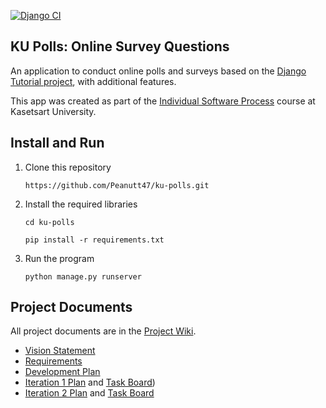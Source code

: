 [![Django CI](https://github.com/Peanutt47/ku-polls/actions/workflows/django.yml/badge.svg)](https://github.com/Peanutt47/ku-polls/actions/workflows/django.yml)
## KU Polls: Online Survey Questions 

An application to conduct online polls and surveys based
on the [Django Tutorial project][django-tutorial], with
additional features.

This app was created as part of the [Individual Software Process](
https://cpske.github.io/ISP) course at Kasetsart University.

## Install and Run

1. Clone this repository
    ```commandline
    https://github.com/Peanutt47/ku-polls.git
    ```
2. Install the required libraries
    ```commandline
    cd ku-polls
    ```
    ```commandline
    pip install -r requirements.txt
    ```
3. Run the program
    ```commandline
    python manage.py runserver
    ```

## Project Documents

All project documents are in the [Project Wiki](../../wiki/Home).

- [Vision Statement](../../wiki/Vision%20Statement)
- [Requirements](../../wiki/Requirements)
- [Development Plan](../../wiki/Development)
- [Iteration 1 Plan](https://github.com/Peanutt47/ku-polls/wiki/Iteration-1-Plan) and [Task Board](https://github.com/users/Peanutt47/projects/1/views/3))
- [Iteration 2 Plan](https://github.com/Peanutt47/ku-polls/wiki/Iteration-2-Plan) and [Task Board](https://github.com/users/Peanutt47/projects/1/views/4)

[django-tutorial]: https://docs.djangoproject.com/en/3.1/intro/tutorial01/
